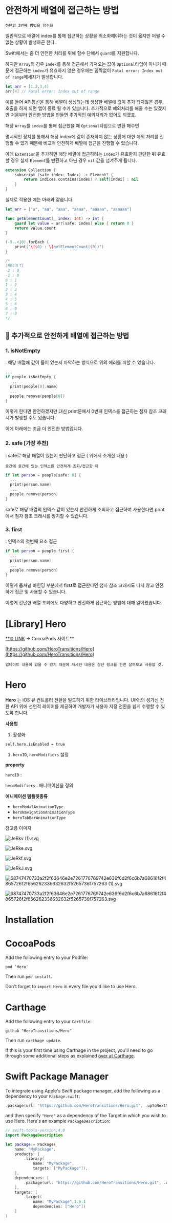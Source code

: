# 안전하게 배열에 접근하는 방법

`하단의 2번째 방법을 함수화`

일반적으로 배열에 index를 통해 접근하는 상황을 최소화해야하는 것이 옳지만 어쩔 수 없는 상황이 발생하곤 한다.

Swift에서는 좀 더 안전한 처리를 위해 함수 단에서 `guard`를 지원합니다.

하지만 `Array`의 경우 `index`를 통해 접근해서 가져오는 값이 `Optional`타입이 아니기 때문에 접근하는 `index`가 유효하지 않은 경우에는 꼼짝없이 `Fatal error: Index out of range`메세지가 발생합니다.

```swift
let arr = [1,2,3,4]
arr[4] // Fatal error: Index out of range
```

예를 들어 API통신을 통해 배열이 생성되는데 생성한 배열에 값이 추가 되지않은 경우, 호출을 하게 되면 앱이 종료 될 수가 있습니다. 추가적으로 예외처리를 해줄 수는 있겠지만 처음부터 안전한 방법을 만들면 추가적인 예외처리가 없어도 되겠죠.

해당 `Array`를 `index`를 통해 접근했을 때 `Optional`타입으로 반환 해주면

명시적인 장치를 통해서 해당 index에 값이 존재하지 않는 상황에 대한 예외 처리를 진행할 수 있기 때문에 비교적 안전하게 배열에 접근을 진행할 수 있습니다.

아래 `Extension`을 추가하면 해당 배열에 접근하려는 `index`가 유효한지 판단한 뒤 유효할 경우 실제 `Element`를 반환하고 아닌 경우 `nil` 값을 넘겨주게 됩니다.

```swift
extension Collection {
    subscript (safe index: Index) -> Element? {
        return indices.contains(index) ? self[index] : nil
    }
}
```

실제로 적용한 예는 아래와 같습니다.

```swift
let arr = ["a", "aa", "aaa", "aaaa", "aaaaa", "aaaaaa"]

func getElementCount(_ index: Int) -> Int {
    guard let value = arr[safe: index] else { return 0 }
    return value.count
}

(-5..<10).forEach {
    print("\($0) : \(getElementCount($0))")
}

/*
[RESULT]
-2 : 0
-1 : 0
0 : 1
1 : 2
2 : 3
3 : 4
4 : 5
5 : 6
6 : 0
7 : 0
*/

```

## 📌 추가적으로 안전하게 배열에 접근하는 방법

### **1. isNotEmpty**

: 해당 배열에 값이 들어 있는지 파악하는 방식으로 위의 에러를 피할 수 있습니다.

```swift
...
if people.isNotEmpty {
  ...
  print(people[0].name)
  ...
  people.remove(people[0])
}
```

이렇게 한다면 안전하겠지만 대신 print문에서 0번째 인덱스를 접근하는 첨자 참조 크래시가 발생할 수도 있습니다.

이에 아래에는 조금 더 안전한 방법입니다.

### **2. safe [가장 추천]**

: safe로 해당 배열이 있는지 판단하고 접근 ( 위에서 소개한 내용 )

`중간에 중간에 있는 인덱스를 안전하게 조회/접근할 때`

```swift
if let person = people[safe: 0] {
  ...
  print(person.name)
  ...
  people.remove(person)
}
```

safe로 해당 배열의 인덱스 값이 있는지 안전하게 조회하고 접근하여 사용한다면 print에서 첨자 참조 크래시를 방지할 수 있습니다.

### **3. first**

: 인덱스의 첫번째 요소 접근

```swift
if let person = people.first {
  ...
  print(person.name)
  ...
  people.remove(person)
}
```

이렇게 옵셔널 바인딩 부분에서 first로 접근한다면 첨자 참조 크래시도 나지 않고 안전하게 접근 및 사용할 수 있습니다.

이렇게 간단한 배열 조회에도 다양하고 안전하게 접근하는 방법에 대해 알아봤습니다.

# [Library] **Hero**

[\*\*🌐 LINK](https://cocoapods.org/pods/Hero) → CocoaPods 사이트\*\*

[https://github.com/HeroTransitions/Hero](https://github.com/HeroTransitions/Hero)

`업데이트 내용이 있을 수 있기 때문에 자세한 내용은 상단 링크를 한번 살펴보고 사용할 것.`

# Hero

**Hero** 는 iOS 뷰 컨트롤러 전환을 빌드하기 위한 라이브러리입니다. UIKit의 성가신 전환 API 위에 선언적 레이어를 제공하여 개발자가 사용자 지정 전환을 쉽게 수행할 수 있도록 합니다.

**사용법**

1. 활성화

`self.hero.isEnabled = true`

1. `heroID`, `heroModifiers` 설정

**property**

`heroID` :

`heroModifiers` : 애니메이션을 정의

**애니메이션 템플릿종류**

- `heroModalAnimationType`
- `heroNavigationAnimationType`
- `heroTabBarAnimationType`

참고용 이미지

![JeRkv (1).svg](<https://s3-us-west-2.amazonaws.com/secure.notion-static.com/ea2bc88f-cbdd-41db-a33b-dced027e9f5b/JeRkv_(1).svg>)

![JeRke.svg](https://s3-us-west-2.amazonaws.com/secure.notion-static.com/d7934878-5333-4a7b-9161-7e09e1e7e080/JeRke.svg)

![JeRkf.svg](https://s3-us-west-2.amazonaws.com/secure.notion-static.com/0a577e50-6a2f-4b88-8df4-6bbd10abd14f/JeRkf.svg)

![JeRkJ.svg](https://s3-us-west-2.amazonaws.com/secure.notion-static.com/74bfdd22-b6ce-4df5-ad9f-15a8163bdcfe/JeRkJ.svg)

![68747470733a2f2f63646e2e7261776769742e636f6d2f6c6b7a68616f2f4865726f2f656262336632632f5265736f757263 (1).svg](<https://s3-us-west-2.amazonaws.com/secure.notion-static.com/c84f6f7e-3b43-4c6f-a92a-bbe1e39b2171/68747470733a2f2f63646e2e7261776769742e636f6d2f6c6b7a68616f2f4865726f2f656262336632632f5265736f757263_(1).svg>)

![68747470733a2f2f63646e2e7261776769742e636f6d2f6c6b7a68616f2f4865726f2f656262336632632f5265736f757263.svg](https://s3-us-west-2.amazonaws.com/secure.notion-static.com/6e9e4dd6-8deb-478d-a7ab-cd76b80cff43/68747470733a2f2f63646e2e7261776769742e636f6d2f6c6b7a68616f2f4865726f2f656262336632632f5265736f757263.svg)

# Installation

# CocoaPods

Add the following entry to your Podfile:

`pod 'Hero'`

Then run `pod install`.

Don't forget to `import Hero` in every file you'd like to use Hero.

# Carthage

Add the following entry to your `Cartfile`:

```
github "HeroTransitions/Hero"
```

Then run `carthage update`.

If this is your first time using Carthage in the project, you'll need to go through some additional steps as explained [over at Carthage](https://github.com/Carthage/Carthage#adding-frameworks-to-an-application).

# Swift Package Manager

To integrate using Apple's Swift package manager, add the following as a dependency to your `Package.swift`:

```swift
.package(url: "https://github.com/HeroTransitions/Hero.git", .upToNextMajor(from: "1.3.0"))
```

and then specify `"Hero"` as a dependency of the Target in which you wish to use Hero. Here's an example `PackageDescription`:

```swift
// swift-tools-version:4.0
import PackageDescription

let package = Package(
    name: "MyPackage",
    products: [
        .library(
            name: "MyPackage",
            targets: ["MyPackage"]),
    ],
    dependencies: [
        .package(url: "https://github.com/HeroTransitions/Hero.git", .upToNextMajor(from: "1.6.1"))
    ],
    targets: [
        .target(
            name: "MyPackage",1.6.1
            dependencies: ["Hero"])
    ]
)
```
